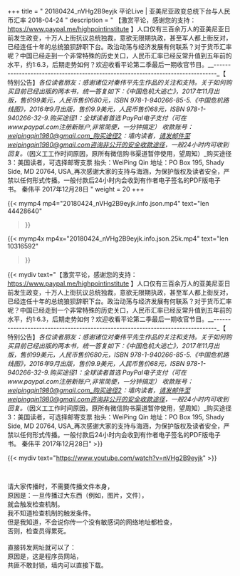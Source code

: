 +++
title = " 20180424_nVHg2B9eyjk 平论Live | 亚美尼亚政变总统下台与人民币汇率 2018-04-24 "
description = " 【激赏平论，感谢您的支持：https://www.paypal.me/highpointinstitute 】人口仅有三百余万人的亚美尼亚日前发生政变，十万人上街抗议总统独裁，意欲无限期执政，甚至军人都上街反对，已经连任十年的总统狼狈辞职下台。政治动荡与经济发展有何联系？对于货币汇率呢？中国已经走到一个非常特殊的历史关口，人民币汇率已经反常升值到五年前的水平，约1:6.3，后期走势如何？欢迎收看平论第二季最后一期收官节目。__-------------------------------------------------------------------------------_【 特别公告】_各位读者朋友：_感谢诸位对秦伟平先生作品的关注和支持。_关于如何购买目前已经出版的两本书，统一答复如下：_《中国危机大逃亡》，2017年11月出版，售价99美元，人民币售价680元，ISBN 978-1-940266-85-5._《中国危机路线图》，2016年9月出版，售价9.9美元，人民币售价68元，ISBN 978-1-940266-32-9._购买途径1：全球读者首选 PayPal电子支付_（可在www.paypal.com注册新账户,非常简便，一分钟搞定）     收款账号：weipingqin1980@gmail.com_购买途径2：墙内读者，请发邮件至weipingqin1980@gmail.com咨询非公开的安全收款途径，一般24小时内可收到回复。_（因义工工作时间原因，原所有微信购书渠道暂停使用，望周知）_购买途径3：美国读者，可选择邮寄支票     抬头：WeiPing Qin     地址：PO Box 195, Shady Side, MD 20764, USA_再次感谢大家的支持与海涵，为保护版权及读者安全，严禁以任何形式传播。一般付款后24小时内会收到有作者电子签名的PDF版电子书。     秦伟平     2017年12月28日 "
weight = 20
+++

{{< mymp4 mp4="20180424_nVHg2B9eyjk.info.json.mp4" 
text="len 44428640"
>}}

{{< mymp4x  mp4x="20180424_nVHg2B9eyjk.info.json.25k.mp4"
text="len 10316592"
>}}


{{< mydiv text="【激赏平论，感谢您的支持：https://www.paypal.me/highpointinstitute 】人口仅有三百余万人的亚美尼亚日前发生政变，十万人上街抗议总统独裁，意欲无限期执政，甚至军人都上街反对，已经连任十年的总统狼狈辞职下台。政治动荡与经济发展有何联系？对于货币汇率呢？中国已经走到一个非常特殊的历史关口，人民币汇率已经反常升值到五年前的水平，约1:6.3，后期走势如何？欢迎收看平论第二季最后一期收官节目。__-------------------------------------------------------------------------------_【 特别公告】_各位读者朋友：_感谢诸位对秦伟平先生作品的关注和支持。_关于如何购买目前已经出版的两本书，统一答复如下：_《中国危机大逃亡》，2017年11月出版，售价99美元，人民币售价680元，ISBN 978-1-940266-85-5._《中国危机路线图》，2016年9月出版，售价9.9美元，人民币售价68元，ISBN 978-1-940266-32-9._购买途径1：全球读者首选 PayPal电子支付_（可在www.paypal.com注册新账户,非常简便，一分钟搞定）     收款账号：weipingqin1980@gmail.com_购买途径2：墙内读者，请发邮件至weipingqin1980@gmail.com咨询非公开的安全收款途径，一般24小时内可收到回复。_（因义工工作时间原因，原所有微信购书渠道暂停使用，望周知）_购买途径3：美国读者，可选择邮寄支票     抬头：WeiPing Qin     地址：PO Box 195, Shady Side, MD 20764, USA_再次感谢大家的支持与海涵，为保护版权及读者安全，严禁以任何形式传播。一般付款后24小时内会收到有作者电子签名的PDF版电子书。     秦伟平     2017年12月28日" >}}
<br>

{{< mydiv text="https://www.youtube.com/watch?v=nVHg2B9eyjk" >}}


<br>

请大家传播时，不需要传播文件本身，<br>
原因是：一旦传播过大东西（例如，图片，文件），<br>
就会触发检查机制。<br>
我不知道检查机制的触发条件。<br>
但是我知道，不会说你传一个没有敏感词的网络地址都检查，<br>
否则，检查员得累死。<br><br>
直接转发网址就可以了：<br>
原因是，这是程序员网站，<br>
共匪不敢封锁，墙内可以直接下载。


